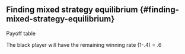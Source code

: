 ## Finding mixed strategy equilibrium {#finding-mixed-strategy-equilibrium}

Payoff table

The black player will have the remaining winning rate (1-.4) = .6